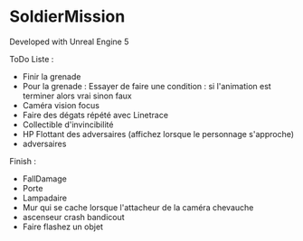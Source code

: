 # SoldierMission

Developed with Unreal Engine 5

ToDo Liste :
- Finir la grenade
- Pour la grenade : Essayer de faire une condition : si l'animation est terminer alors vrai sinon faux
- Caméra vision focus
- Faire des dégats répété avec Linetrace
- Collectible d'invincibilité
- HP Flottant des adversaires (affichez lorsque le personnage s'approche)
- adversaires

Finish :
- FallDamage
- Porte
- Lampadaire
- Mur qui se cache lorsque l'attacheur de la caméra chevauche
- ascenseur crash bandicout
- Faire flashez un objet
